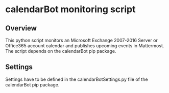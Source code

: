 # calendarBot monitoring script

## Overview
This python script monitors an Microsoft Exchange 2007-2016 Server or Office365 account calendar and publishes upcoming events in Mattermost.
The script depends on the calendarBot pip package.

## Settings
Settings have to be defined in the calendarBotSettings.py file of the calendarBot pip package.
